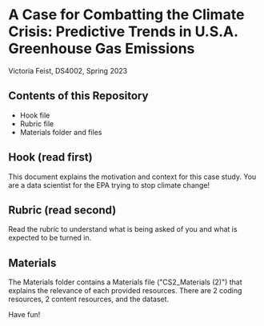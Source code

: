 # A Case for Combatting the Climate Crisis: Predictive Trends in U.S.A. Greenhouse Gas Emissions
Victoria Feist, DS4002, Spring 2023

## Contents of this Repository
- Hook file
- Rubric file
- Materials folder and files

## Hook (read first)
This document explains the motivation and context for this case study. You are a data scientist for the EPA trying to stop climate change!

## Rubric (read second)
Read the rubric to understand what is being asked of you and what is expected to be turned in.

## Materials
The Materials folder contains a Materials file ("CS2_Materials (2)") that explains the relevance of each provided resources. There are 2 coding resources, 2 content resources, and the dataset.


Have fun!

